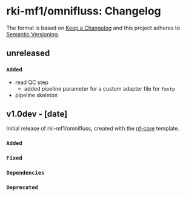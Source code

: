 # rki-mf1/omnifluss: Changelog

The format is based on [Keep a Changelog](https://keepachangelog.com/en/1.0.0/)
and this project adheres to [Semantic Versioning](https://semver.org/spec/v2.0.0.html).

## unreleased

### `Added`

- read QC step
  - added pipeline parameter for a custom adapter file for `fastp`
- pipeline skeleton

## v1.0dev - [date]

Initial release of rki-mf1/omnifluss, created with the [nf-core](https://nf-co.re/) template.

### `Added`

### `Fixed`

### `Dependencies`

### `Deprecated`
